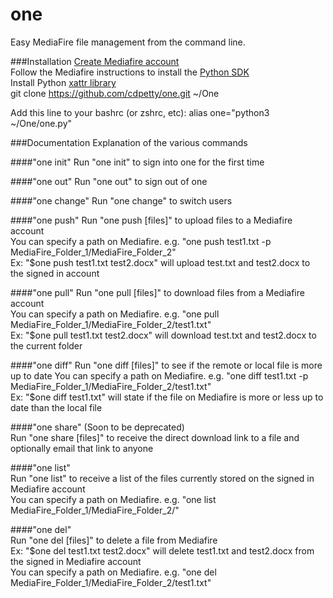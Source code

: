 one
===

Easy MediaFire file management from the command line.

###Installation
[Create Mediafire account](https://www.mediafire.com/ssl_login.php)  
Follow the Mediafire instructions to install the [Python SDK](https://github.com/roman-yepishev/mediafire-python-open-sdk)   
Install Python [xattr library](https://pypi.python.org/pypi/xattr)  
git clone https://github.com/cdpetty/one.git ~/One  

Add this line to your bashrc (or zshrc, etc):
alias one="python3 ~/One/one.py"

###Documentation
Explanation of the various commands

####"one init"
Run "one init" to sign into one for the first time

####"one out"
Run "one out" to sign out of one

####"one change"
Run "one change" to switch users

####"one push"
Run "one push [files]" to upload files to a Mediafire account  
  You can specify a path on Mediafire. e.g. "one push test1.txt -p MediaFire_Folder_1/MediaFire_Folder_2"  
Ex: "$one push test1.txt test2.docx" will upload test.txt and test2.docx to the signed in account  

####"one pull"
Run "one pull [files]" to download files from a Mediafire account  
  You can specify a path on Mediafire. e.g. "one pull MediaFire_Folder_1/MediaFire_Folder_2/test1.txt"  
Ex: "$one pull test1.txt test2.docx" will download test.txt and test2.docx to the current folder  

####"one diff"
Run "one diff [files]" to see if the remote or local file is more up to date
  You can specify a path on Mediafire. e.g. "one diff test1.txt -p MediaFire_Folder_1/MediaFire_Folder_2/test1.txt"  
Ex: "$one diff test1.txt" will state if the file on Mediafire is more or less up to date than the local file  

####"one share" (Soon to be deprecated)  
Run "one share [files]" to receive the direct download link to a file and optionally email that link to anyone  
  
####"one list"  
Run "one list" to receive a list of the files currently stored on the signed in Mediafire account  
  You can specify a path on Mediafire. e.g. "one list MediaFire_Folder_1/MediaFire_Folder_2/"  

####"one del"  
Run "one del [files]" to delete a file from Mediafire    
Ex: "$one del test1.txt test2.docx" will delete test1.txt and test2.docx from the signed in Mediafire account  
  You can specify a path on Mediafire. e.g. "one del MediaFire_Folder_1/MediaFire_Folder_2/test1.txt"  
